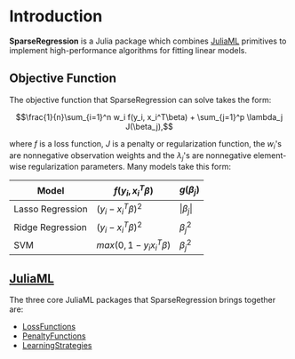 # Introduction

**SparseRegression** is a Julia package which combines [JuliaML](https://github.com/JuliaML) primitives to implement high-performance algorithms for fitting linear models.

## Objective Function

The objective function that SparseRegression can solve takes the form:

```math
\frac{1}{n}\sum_{i=1}^n w_i f(y_i, x_i^T\beta) + \sum_{j=1}^p \lambda_j J(\beta_j),
```

where $f$ is a loss function, $J$ is a penalty or regularization function, the $w_i$'s are nonnegative observation weights and the $\lambda_j$'s are nonnegative element-wise regularization parameters.  Many models take this form:

| Model            | $f(y_i, x_i^T\beta)$   | $g(\beta_j)$  |
|------------------|------------------------|---------------|
| Lasso Regression | $(y_i - x_i^T\beta)^2$ | $\|\beta_j\|$ |
| Ridge Regression | $(y_i - x_i^T\beta)^2$ | $\beta_j^2$   |
| SVM        | $max(0, 1 - y_i x_i^T\beta)$ | $\beta_j^2$   |

## [JuliaML](https://github.com/JuliaML)

The three core JuliaML packages that SparseRegression brings together are:

- [LossFunctions](https://github.com/JuliaML/LossFunctions.jl)
- [PenaltyFunctions](https://github.com/JuliaML/PenaltyFunctions.jl)
- [LearningStrategies](https://github.com/JuliaML/LearningStrategies.jl)
